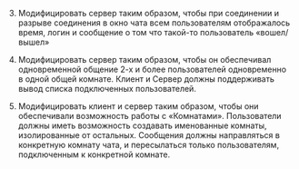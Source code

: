 3. Модифицировать сервер таким образом, чтобы при соединении и разрыве
соединения в окно чата всем пользователям отображалось время, логин и
сообщение о том что такой-то пользователь «вошел/вышел»

5. Модифицировать сервер таким образом, чтобы он обеспечивал одновременной
общение 2-х и более пользователей одновременно в одной общей комнате.
Клиент и Сервер должны поддерживать вывод списка подключенных пользователей.

6. Модифицировать клиент и сервер таким образом, чтобы они обеспечивали
возможность работы с «Комнатами». Пользователи должны иметь
возможность создавать именованные комнаты, изолированные от
остальных. Сообщения должны направляться в конкретную комнату чата, и
пересылаться только пользователям, подключенным к конкретной комнате.